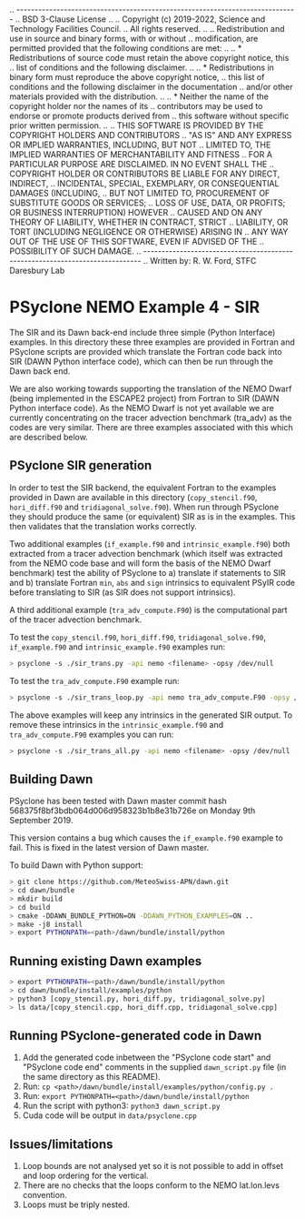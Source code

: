 .. -----------------------------------------------------------------------------
.. BSD 3-Clause License
..
.. Copyright (c) 2019-2022, Science and Technology Facilities Council.
.. All rights reserved.
..
.. Redistribution and use in source and binary forms, with or without
.. modification, are permitted provided that the following conditions are met:
..
.. * Redistributions of source code must retain the above copyright notice, this
..   list of conditions and the following disclaimer.
..
.. * Redistributions in binary form must reproduce the above copyright notice,
..   this list of conditions and the following disclaimer in the documentation
..   and/or other materials provided with the distribution.
..
.. * Neither the name of the copyright holder nor the names of its
..   contributors may be used to endorse or promote products derived from
..   this software without specific prior written permission.
..
.. THIS SOFTWARE IS PROVIDED BY THE COPYRIGHT HOLDERS AND CONTRIBUTORS
.. "AS IS" AND ANY EXPRESS OR IMPLIED WARRANTIES, INCLUDING, BUT NOT
.. LIMITED TO, THE IMPLIED WARRANTIES OF MERCHANTABILITY AND FITNESS
.. FOR A PARTICULAR PURPOSE ARE DISCLAIMED. IN NO EVENT SHALL THE
.. COPYRIGHT HOLDER OR CONTRIBUTORS BE LIABLE FOR ANY DIRECT, INDIRECT,
.. INCIDENTAL, SPECIAL, EXEMPLARY, OR CONSEQUENTIAL DAMAGES (INCLUDING,
.. BUT NOT LIMITED TO, PROCUREMENT OF SUBSTITUTE GOODS OR SERVICES;
.. LOSS OF USE, DATA, OR PROFITS; OR BUSINESS INTERRUPTION) HOWEVER
.. CAUSED AND ON ANY THEORY OF LIABILITY, WHETHER IN CONTRACT, STRICT
.. LIABILITY, OR TORT (INCLUDING NEGLIGENCE OR OTHERWISE) ARISING IN
.. ANY WAY OUT OF THE USE OF THIS SOFTWARE, EVEN IF ADVISED OF THE
.. POSSIBILITY OF SUCH DAMAGE.
.. -----------------------------------------------------------------------------
.. Written by: R. W. Ford, STFC Daresbury Lab

# PSyclone NEMO Example 4 - SIR

The SIR and its Dawn back-end include three simple (Python Interface)
examples. In this directory these three examples are provided in
Fortran and PSyclone scripts are provided which translate the Fortran
code back into SIR (DAWN Python interface code), which can then be run
through the Dawn back end.

We are also working towards supporting the translation of the NEMO
Dwarf (being implemented in the ESCAPE2 project) from Fortran to SIR
(DAWN Python interface code). As the NEMO Dwarf is not yet available
we are currently concentrating on the tracer advection benchmark
(tra_adv) as the codes are very similar. There are three examples
associated with this which are described below.

## PSyclone SIR generation

In order to test the SIR backend, the equivalent Fortran to the
examples provided in Dawn are available in this directory
(`copy_stencil.f90`, `hori_diff.f90` and
`tridiagonal_solve.f90`). When run through PSyclone they should
produce the same (or equivalent) SIR as is in the examples. This then
validates that the translation works correctly.

Two additional examples (`if_example.f90` and `intrinsic_example.f90`)
both extracted from a tracer advection benchmark (which itself was
extracted from the NEMO code base and will form the basis of the NEMO
Dwarf benchmark) test the ability of PSyclone to a) translate if
statements to SIR and b) translate Fortran `min`, `abs` and `sign`
intrinsics to equivalent PSyIR code before translating to SIR (as SIR
does not support intrinsics).

A third additional example (`tra_adv_compute.F90`) is the
computational part of the tracer advection benchmark.

To test the `copy_stencil.f90`, `hori_diff.f90`,
`tridiagonal_solve.f90`, `if_example.f90` and `intrinsic_example.f90`
examples run:

```sh
> psyclone -s ./sir_trans.py -api nemo <filename> -opsy /dev/null
```

To test the `tra_adv_compute.F90` example run:

```sh
> psyclone -s ./sir_trans_loop.py -api nemo tra_adv_compute.F90 -opsy /dev/null
```

The above examples will keep any intrinsics in the generated SIR
output. To remove these intrinsics in the `intrinsic_example.f90` and
`tra_adv_compute.F90` examples you can run:

```sh
> psyclone -s ./sir_trans_all.py -api nemo <filename> -opsy /dev/null
```

## Building Dawn

PSyclone has been tested with Dawn master commit hash
568375f8bf3bdb064d006d958323b1b8e31b726e on Monday 9th September 2019.

This version contains a bug which causes the `if_example.f90` example to
fail. This is fixed in the latest version of Dawn master.

To build Dawn with Python support:

```sh
> git clone https://github.com/MeteoSwiss-APN/dawn.git
> cd dawn/bundle
> mkdir build
> cd build
> cmake -DDAWN_BUNDLE_PYTHON=ON -DDAWN_PYTHON_EXAMPLES=ON ..
> make -j8 install
> export PYTHONPATH=<path>/dawn/bundle/install/python
```

## Running existing Dawn examples

```sh
> export PYTHONPATH=<path>/dawn/bundle/install/python
> cd dawn/bundle/install/examples/python
> python3 [copy_stencil.py, hori_diff.py, tridiagonal_solve.py]
> ls data/[copy_stencil.cpp, hori_diff.cpp, tridiagonal_solve.cpp]
```

## Running PSyclone-generated code in Dawn

1. Add the generated code inbetween the "PSyclone code start" and
   "PSyclone code end" comments in the supplied `dawn_script.py` file
   (in the same directory as this README).
2. Run: `cp <path>/dawn/bundle/install/examples/python/config.py .`
3. Run: `export PYTHONPATH=<path>/dawn/bundle/install/python`
4. Run the script with python3: `python3 dawn_script.py`
5. Cuda code will be output in `data/psyclone.cpp`

## Issues/limitations

1. Loop bounds are not analysed yet so it is not possible to add in
   offset and loop ordering for the vertical.
2. There are no checks that the loops conform to the NEMO lat.lon.levs
   convention.
3. Loops must be triply nested.
